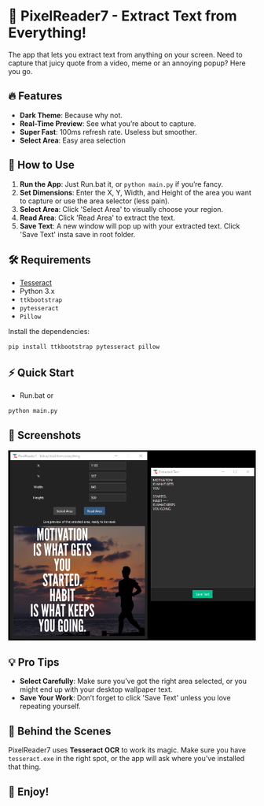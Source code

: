 
# 📸 PixelReader7 - Extract Text from Everything!

The app that lets you extract text from anything on your screen. Need to capture that juicy quote from a video, meme or an annoying popup? Here you go.

## 🔥 Features
- **Dark Theme**: Because why not.
- **Real-Time Preview**: See what you’re about to capture.
- **Super Fast**: 100ms refresh rate. Useless but smoother.
- **Select Area**: Easy area selection

## 🚀 How to Use
1. **Run the App**: Just Run.bat it, or `python main.py` if you’re fancy.
2. **Set Dimensions**: Enter the X, Y, Width, and Height of the area you want to capture or use the area selector (less pain).
3. **Select Area**: Click 'Select Area' to visually choose your region. 
4. **Read Area**: Click 'Read Area' to extract the text.
5. **Save Text**: A new window will pop up with your extracted text. Click 'Save Text' insta save in root folder.

## 🛠 Requirements
- [Tesseract](https://github.com/UB-Mannheim/tesseract/wiki)
- Python 3.x
- `ttkbootstrap`
- `pytesseract`
- `Pillow`

Install the dependencies:
```sh
pip install ttkbootstrap pytesseract pillow
```

## ⚡ Quick Start
- Run.bat or
```sh
python main.py
```

## 📸 Screenshots
![Image](1717710720.png)

## 💡 Pro Tips
- **Select Carefully**: Make sure you’ve got the right area selected, or you might end up with your desktop wallpaper text.
- **Save Your Work**: Don’t forget to click 'Save Text' unless you love repeating yourself.

## 🤖 Behind the Scenes
PixelReader7 uses **Tesseract OCR** to work its magic. Make sure you have `tesseract.exe` in the right spot, or the app will ask where you've installed that thing.

## 🎉 Enjoy!
